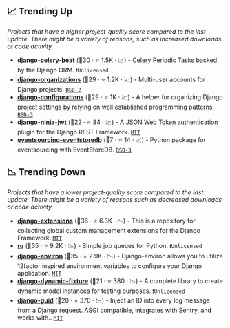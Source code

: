 ## 📈 Trending Up

_Projects that have a higher project-quality score compared to the last update. There might be a variety of reasons, such as increased downloads or code activity._

- <b><a href="https://github.com/celery/django-celery-beat">django-celery-beat</a></b> (🥉30 ·  ⭐ 1.5K · 📈) - Celery Periodic Tasks backed by the Django ORM. <code>❗Unlicensed</code>
- <b><a href="https://github.com/bennylope/django-organizations">django-organizations</a></b> (🥈29 ·  ⭐ 1.2K · 📈) - Multi-user accounts for Django projects. <code><a href="http://bit.ly/3rqEWVr">BSD-2</a></code>
- <b><a href="https://github.com/jazzband/django-configurations">django-configurations</a></b> (🥈29 ·  ⭐ 1K · 📈) - A helper for organizing Django project settings by relying on well established programming patterns. <code><a href="http://bit.ly/3aKzpTv">BSD-3</a></code>
- <b><a href="https://github.com/eadwinCode/django-ninja-jwt">django-ninja-jwt</a></b> (🥈22 ·  ⭐ 84 · 📈) - A JSON Web Token authentication plugin for the Django REST Framework. <code><a href="http://bit.ly/34MBwT8">MIT</a></code>
- <b><a href="https://github.com/pyeventsourcing/eventsourcing-eventstoredb">eventsourcing-eventstoredb</a></b> (🥉7 ·  ⭐ 14 · 📈) - Python package for eventsourcing with EventStoreDB. <code><a href="http://bit.ly/3aKzpTv">BSD-3</a></code>

## 📉 Trending Down

_Projects that have a lower project-quality score compared to the last update. There might be a variety of reasons such as decreased downloads or code activity._

- <b><a href="https://github.com/django-extensions/django-extensions">django-extensions</a></b> (🥇36 ·  ⭐ 6.3K · 📉) - This is a repository for collecting global custom management extensions for the Django Framework. <code><a href="http://bit.ly/34MBwT8">MIT</a></code>
- <b><a href="https://github.com/rq/rq">rq</a></b> (🥈35 ·  ⭐ 9.2K · 📉) - Simple job queues for Python. <code>❗Unlicensed</code>
- <b><a href="https://github.com/joke2k/django-environ">django-environ</a></b> (🥇35 ·  ⭐ 2.9K · 📉) - Django-environ allows you to utilize 12factor inspired environment variables to configure your Django application. <code><a href="http://bit.ly/34MBwT8">MIT</a></code>
- <b><a href="https://github.com/paulocheque/django-dynamic-fixture">django-dynamic-fixture</a></b> (🥉21 ·  ⭐ 380 · 📉) - A complete library to create dynamic model instances for testing purposes. <code>❗Unlicensed</code>
- <b><a href="https://github.com/snok/django-guid">django-guid</a></b> (🥇20 ·  ⭐ 370 · 📉) - Inject an ID into every log message from a Django request. ASGI compatible, integrates with Sentry, and works with.. <code><a href="http://bit.ly/34MBwT8">MIT</a></code>

